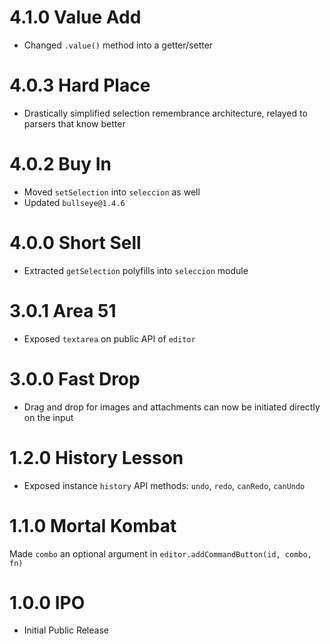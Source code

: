 # 4.1.0 Value Add

- Changed `.value()` method into a getter/setter

# 4.0.3 Hard Place

- Drastically simplified selection remembrance architecture, relayed to parsers that know better

# 4.0.2 Buy In

- Moved `setSelection` into `seleccion` as well
- Updated `bullseye@1.4.6`

# 4.0.0 Short Sell

- Extracted `getSelection` polyfills into `seleccion` module

# 3.0.1 Area 51

- Exposed `textarea` on public API of `editor`

# 3.0.0 Fast Drop

- Drag and drop for images and attachments can now be initiated directly on the input

# 1.2.0 History Lesson

- Exposed instance `history` API methods: `undo`, `redo`, `canRedo`, `canUndo`

# 1.1.0 Mortal Kombat

Made `combo` an optional argument in `editor.addCommandButton(id, combo, fn)`

# 1.0.0 IPO

- Initial Public Release
